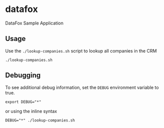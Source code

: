 # datafox
DataFox Sample Application

## Usage
Use the `./lookup-companies.sh` script to lookup all companies in the CRM
```
./lookup-companies.sh
```

## Debugging
To see additional debug information, set the `DEBUG` environment variable to true.
```
export DEBUG="*"
```
or using the inline syntax
```
DEBUG="*" ./lookup-companies.sh
```